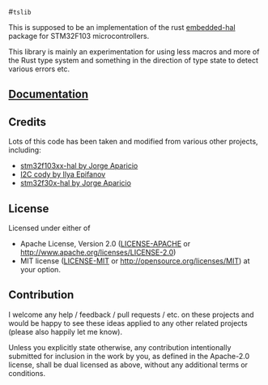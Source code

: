 #`tslib`

This is supposed to be an implementation of the rust [embedded-hal](https://crates.io/crates/embedded-hal) package for STM32F103 microcontrollers.

This library is mainly an experimentation for using less macros and more of the Rust type system and something in the direction of type state to detect various errors etc.

## [Documentation](https://rudihorn.github.io/tslib/tslib)

## Credits
Lots of this code has been taken and modified from various other projects, including:
- [stm32f103xx-hal by Jorge Aparicio](https://github.com/japaric/stm32f103xx-hal)
- [I2C cody by Ilya Epifanov](https://github.com/ilya-epifanov/stm32f103xx-hal)
- [stm32f30x-hal by Jorge Aparicio](https://github.com/japaric/stm32f30x-hal)

## License

Licensed under either of

- Apache License, Version 2.0 ([LICENSE-APACHE](LICENSE-APACHE) or
  http://www.apache.org/licenses/LICENSE-2.0)
- MIT license ([LICENSE-MIT](LICENSE-MIT) or http://opensource.org/licenses/MIT)
  at your option.

## Contribution

I welcome any help / feedback / pull requests / etc. on these projects and would be happy to see these ideas applied to any other related projects (please also happily let me know). 

Unless you explicitly state otherwise, any contribution intentionally submitted for inclusion in the
work by you, as defined in the Apache-2.0 license, shall be dual licensed as above, without any
additional terms or conditions.

